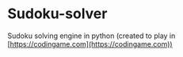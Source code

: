 # Sudoku-solver
Sudoku solving engine in python (created to play in [https://codingame.com](https://codingame.com))

